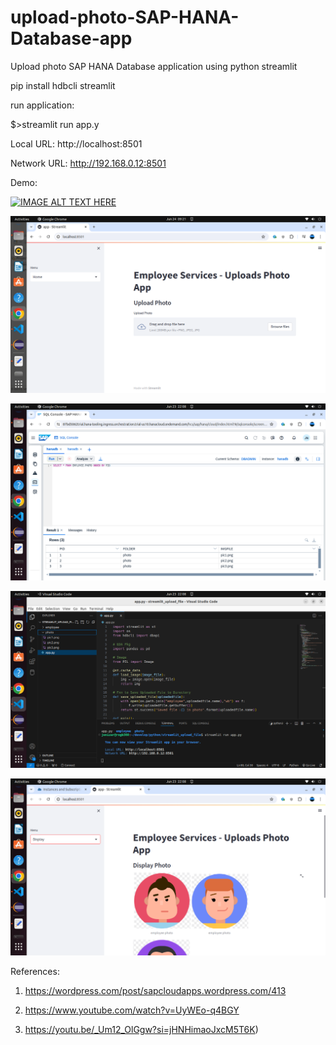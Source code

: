 # upload-photo-SAP-HANA-Database-app
Upload photo SAP HANA Database application using python streamlit

pip install hdbcli streamlit

run application:

$>streamlit run app.y

Local URL: http://localhost:8501

Network URL: http://192.168.0.12:8501

Demo:

[![IMAGE ALT TEXT HERE](http://img.youtube.com/vi/6oQLwvyZfC0/0.jpg)](http://www.youtube.com/watch?v=6oQLwvyZfC0)

![alt text](https://github.com/jenizar/upload-photo-SAP-HANA-Database-app/blob/main/screenshot/pic1.png)

![alt text](https://github.com/jenizar/upload-photo-SAP-HANA-Database-app/blob/main/screenshot/pic2.png)

![alt text](https://github.com/jenizar/upload-photo-SAP-HANA-Database-app/blob/main/screenshot/pic3.png)

![alt text](https://github.com/jenizar/upload-photo-SAP-HANA-Database-app/blob/main/screenshot/pic4.png)

References:

1. https://wordpress.com/post/sapcloudapps.wordpress.com/413

2. https://www.youtube.com/watch?v=UyWEo-q4BGY

3. https://youtu.be/_Um12_OlGgw?si=jHNHimaoJxcM5T6K)


